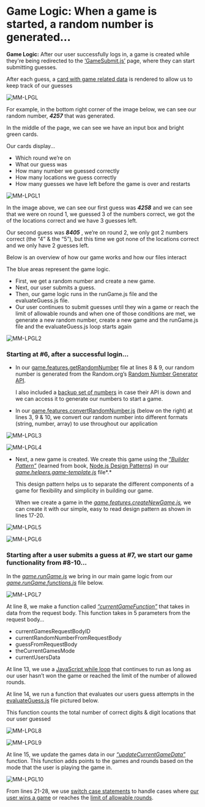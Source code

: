 # Game Logic:  When a game is started, a random number is generated…

**Game Logic:**  After our user successfully logs in, a game is created while they're being redirected to the [‘GameSubmit.js’](https://github.com/djtoler/v1-mern/blob/main/client/src/1Pages/GuessSubmit.js) page, where they can start submitting guesses. 

After each guess, a [card with game related data](https://github.com/djtoler/v1-mern/blob/8d536bb23cf1f59a736fba02426b111a5fd5e7aa/client/src/1Functions/ClientFunctions.js#L73) is rendered to allow us to keep track of our guesses

![MM-LPGL](https://github.com/djtoler/v1-mern/blob/main/assets/images/MM-LPGL.png)

For example, in the bottom right corner of the image below, we can see our random number, ***4257*** that was generated. 

In the middle of the page, we can see we have an input box and bright green cards. 

Our cards display… 

- Which round we’re on
- What our guess was
- How many number we guessed correctly
- How many locations we guess correctly
- How many guesses we have left before the game is over and restarts

![MM-LPGL1](https://github.com/djtoler/v1-mern/blob/main/assets/images/MM-LPGL1.png)

In the image above, we can see our first guess was ***4258*** and we can see that we were on round 1, we guessed 3 of the numbers correct, we got the of the locations correct and we have 3 guesses left.

Our second guess was ***8405*** , we’re on round 2, we only got 2 numbers correct (the “4” & the “5”), but this time we got none of the locations correct and we only have 2 guesses left.

Below is an overview of how our game works and how our files interact

The blue areas represent the game logic.

- First, we get a random number and create a new game.
- Next, our user submits a guess.
- Then, our game logic runs in the runGame.js file and the evaluateGuess.js file.
- Our user continues to submit guesses until they win a game or reach the limit of allowable rounds and when one of those conditions are met, we generate a new random number, create a new game and the runGame.js file and the evaluateGuess.js loop starts again

![MM-LPGL2](https://github.com/djtoler/v1-mern/blob/main/assets/images/MM-LPGL2.png)

### **Starting at #6, after a successful login…**

- In our [game.features.getRandomNumber](https://github.com/djtoler/v1-mern/blob/8d536bb23cf1f59a736fba02426b111a5fd5e7aa/server/functions/game-features/game.features.getRandomNumber.js#L6) file at lines 8 & 9, our random number is generated from the Random.org’s [Random Number Generator API](https://api.random.org/dashboard).
    
    I also included a [backup set of numbers](https://github.com/djtoler/v1-mern/blob/8d536bb23cf1f59a736fba02426b111a5fd5e7aa/server/functions/game-helpers/game.helpers.functions.js#L17) in case their API is down and we can access it to generate our numbers to start a game.
    
- In our [game.features.convertRandomNumber.js](https://github.com/djtoler/v1-mern/blob/main/server/functions/game-features/game.features.convertRandomNumber.js) (below on the right) at lines 3, 9 & 10, we convert our random number into different formats (string, number, array) to use throughout our application

![MM-LPGL3](https://github.com/djtoler/v1-mern/blob/main/assets/images/MM-LPGL3.png)

![MM-LPGL4](https://github.com/djtoler/v1-mern/blob/main/assets/images/MM-LPGL4.png)

- Next, a new game is created. We create this game using the *[“Builder Pattern”](https://www.dofactory.com/javascript/design-patterns/builder)* (learned from book, [Node.js Design Patterns](https://www.amazon.com/Node-js-Design-Patterns-production-grade-applications/dp/1839214112)) in our *[game.helpers.game-template.js](https://github.com/djtoler/v1-mern/blob/main/server/functions/game-helpers/game.helpers.game-template.js)* file*.*
    
    This design pattern helps us to separate the different components of a game for flexibility and simplicity in building our game. 
    
    When we create a game in the *[game.features.createNewGame.js](https://github.com/djtoler/v1-mern/blob/main/server/functions/game-features/game.features.createNewGame.js),* we can create it with our simple, easy to read design pattern as shown in lines 17-20.
    

![MM-LPGL5](https://github.com/djtoler/v1-mern/blob/main/assets/images/MM-LPGL5.png)

![MM-LPGL6](https://github.com/djtoler/v1-mern/blob/main/assets/images/MM-LPGL6.png)

### **Starting after a user submits a guess at #7, we start our game functionality from #8-10…**

In the *[game.runGame.js](https://github.com/djtoler/v1-mern/blob/main/server/functions/game-features/game.runGame.js)* we bring in our main game logic from our [*game.runGame.functions.js*](https://github.com/djtoler/v1-mern/blob/main/server/functions/game-features/game.runGame.functions.js) file below. 

![MM-LPGL7](https://github.com/djtoler/v1-mern/blob/main/assets/images/MM-LPGL7.png)

At line 8, we make a function called *[“currentGameFunction”](https://github.com/djtoler/v1-mern/blob/8d536bb23cf1f59a736fba02426b111a5fd5e7aa/server/functions/game-features/game.runGame.functions.js#L8)* that takes in data from the request body. This function takes in 5 parameters from the request body…

- currentGamesRequestBodyID
- currentRandomNumberFromRequestBody
- guessFromRequestBody
- theCurrentGamesMode
- currentUsersData

At line 13, we use a [JavaScript while loop](https://developer.mozilla.org/en-US/docs/Web/JavaScript/Reference/Statements/while) that continues to run as long as our user hasn’t won the game or reached the limit of the number of allowed rounds. 

At line 14, we run a function that evaluates our users guess attempts in the [evaluateGuess.js](https://github.com/djtoler/v1-mern/blob/main/server/functions/game-features/game.features.evaluateGuesses.js) file pictured below.

This function counts the total number of correct digits & digit locations that our user guessed

![MM-LPGL8](https://github.com/djtoler/v1-mern/blob/main/assets/images/MM-LPGL8.png)

![MM-LPGL9](https://github.com/djtoler/v1-mern/blob/main/assets/images/MM-LPGL9.png)

At line 15, we update the games data in our *[“updateCurrentGameData”](https://github.com/djtoler/v1-mern/blob/8d536bb23cf1f59a736fba02426b111a5fd5e7aa/server/functions/game-helpers/game.helpers.functions.js#L100)* function. This function adds points to the games and rounds based on the mode that the user is playing the game in.

![MM-LPGL10](https://github.com/djtoler/v1-mern/blob/main/assets/images/MM-LPGL10.png)

From lines 21-28, we use [switch case statements](https://developer.mozilla.org/en-US/docs/Web/JavaScript/Reference/Statements/switch) to handle cases where [our user wins a game](https://github.com/djtoler/v1-mern/blob/8d536bb23cf1f59a736fba02426b111a5fd5e7aa/server/functions/game-helpers/game.helpers.functions.js#L44) or reaches the [limit of allowable rounds](https://github.com/djtoler/v1-mern/blob/8d536bb23cf1f59a736fba02426b111a5fd5e7aa/server/functions/game-helpers/game.helpers.functions.js#L37).